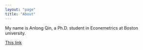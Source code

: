 ```yaml
---
layout: "page"
title: "About"
---
```


My name is Anlong Qin, a Ph.D. student in Econemetrics at Boston university.

[This link](https://plus.google.com/u/1/photos/photo/107525137730962469683/6588140393101735122?authkey=CMemvo6Mycfh0AE)
